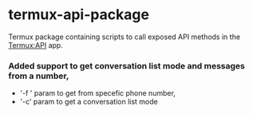 # termux-api-package
Termux package containing scripts to call exposed API methods in the [Termux:API](https://github.com/termux/termux-api) app.

### Added support to get conversation list mode and messages from a number,

- '-f ' param to get from specefic phone number,
- '-c' param to get a conversation list mode
